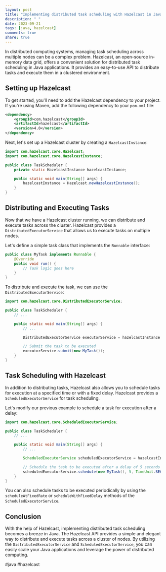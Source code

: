 ```yaml
---
layout: post
title: "Implementing distributed task scheduling with Hazelcast in Java"
description: " "
date: 2023-09-21
tags: [java, hazelcast]
comments: true
share: true
---
```


In distributed computing systems, managing task scheduling across multiple nodes can be a complex problem. Hazelcast, an open-source in-memory data grid, offers a convenient solution for distributed task scheduling in Java applications. It provides an easy-to-use API to distribute tasks and execute them in a clustered environment.

## Setting up Hazelcast ##

To get started, you'll need to add the Hazelcast dependency to your project. If you're using Maven, add the following dependency to your `pom.xml` file:

```xml
<dependency>
    <groupId>com.hazelcast</groupId>
    <artifactId>hazelcast</artifactId>
    <version>4.0</version>
</dependency>
```

Next, let's set up a Hazelcast cluster by creating a `HazelcastInstance`:

```java
import com.hazelcast.core.Hazelcast;
import com.hazelcast.core.HazelcastInstance;

public class TaskScheduler {
    private static HazelcastInstance hazelcastInstance;

    public static void main(String[] args) {
        hazelcastInstance = Hazelcast.newHazelcastInstance();
    }
}
```

## Distributing and Executing Tasks ##

Now that we have a Hazelcast cluster running, we can distribute and execute tasks across the cluster. Hazelcast provides a `DistributedExecutorService` that allows us to execute tasks on multiple nodes.

Let's define a simple task class that implements the `Runnable` interface:

```java
public class MyTask implements Runnable {
    @Override
    public void run() {
        // Task logic goes here
    }
}
```

To distribute and execute the task, we can use the `DistributedExecutorService`:

```java
import com.hazelcast.core.DistributedExecutorService;

public class TaskScheduler {
    // ...

    public static void main(String[] args) {
        // ...

        DistributedExecutorService executorService = hazelcastInstance.getExecutorService("taskExecutor");

        // Submit the task to be executed
        executorService.submit(new MyTask());
    }
}
```

## Task Scheduling with Hazelcast ##

In addition to distributing tasks, Hazelcast also allows you to schedule tasks for execution at a specified time or with a fixed delay. Hazelcast provides a `ScheduledExecutorService` for task scheduling.

Let's modify our previous example to schedule a task for execution after a delay:

```java
import com.hazelcast.core.ScheduledExecutorService;

public class TaskScheduler {
    // ...

    public static void main(String[] args) {
        // ...

        ScheduledExecutorService scheduledExecutorService = hazelcastInstance.getScheduledExecutorService("taskScheduler");

        // Schedule the task to be executed after a delay of 5 seconds
        scheduledExecutorService.schedule(new MyTask(), 5, TimeUnit.SECONDS);
    }
}
```

You can also schedule tasks to be executed periodically by using the `scheduleAtFixedRate` or `scheduleWithFixedDelay` methods of the `ScheduledExecutorService`.

## Conclusion ##

With the help of Hazelcast, implementing distributed task scheduling becomes a breeze in Java. The Hazelcast API provides a simple and elegant way to distribute and execute tasks across a cluster of nodes. By utilizing the `DistributedExecutorService` and `ScheduledExecutorService`, you can easily scale your Java applications and leverage the power of distributed computing.

#java #hazelcast